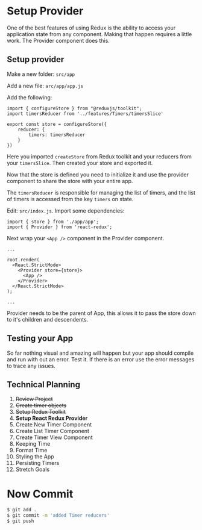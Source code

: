 # Setup Provider

One of the best features of using Redux is the ability to access your application state from any component. Making that happen requires a little work. The Provider component does this. 

## Setup provider

Make a new folder: `src/app`

Add a new file: `arc/app/app.js`

Add the following: 

```JS
import { configureStore } from "@reduxjs/toolkit";
import timersReducer from '../features/Timers/timersSlice'

export const store = configureStore({
	reducer: {
		timers: timersReducer
	}
})
```

Here you imported `createStore` from Redux toolkit and your reducers from your `timersSlice`. Then created your store and exported it. 

Now that the store is defined you need to initialize it and use the provider component to share the store with your entire app. 

The `timersReducer` is responsible for managing the list of timers, and the list of timers is accessed from the key `timers` on state. 

Edit: `src/index.js`. Import some dependencies:

```JS
import { store } from './app/app';
import { Provider } from 'react-redux';
```

Next wrap your `<App />` component in the Provider component.

```JS
...

root.render(
  <React.StrictMode>
    <Provider store={store}>
      <App />
    </Provider>
  </React.StrictMode>
);

...
```

Provider needs to be the parent of App, this allows it to pass the store down to it's children and descendents. 

## Testing your App

So far nothing visual and amazing will happen but your app should compile and run with out an error. Test it. If there is an error use the error messages to trace any issues. 

## Technical Planning

1. ~~Review Project~~
2. ~~Create timer objects~~
3. ~~Setup Redux Toolkit~~
4. **Setup React Redux Provider**
5. Create New Timer Component
6. Create List Timer Component
7. Create Timer View Component
8. Keeping Time
9. Format Time
10. Styling the App
11. Persisting Timers
12. Stretch Goals

# Now Commit


```bash
$ git add .
$ git commit -m 'added Timer reducers'
$ git push
```
